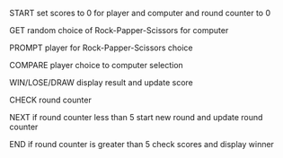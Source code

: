 

START set scores to 0 for player and computer and round counter to 0

GET random choice of Rock-Papper-Scissors for computer

PROMPT player for Rock-Papper-Scissors choice

COMPARE player choice to computer selection

WIN/LOSE/DRAW display result and update score

CHECK round counter

NEXT if round counter less than 5 start new round and update round counter

END if round counter is greater than 5 check scores and display winner